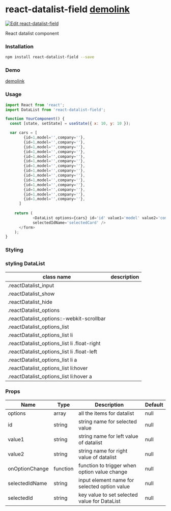 # react-datalist-field [demolink](https://wk9i5.codesandbox.io/)

[![Edit react-datalist-field](https://codesandbox.io/static/img/play-codesandbox.svg)](https://codesandbox.io/s/reactdatalistfield-wk9i5?fontsize=14)

React datalist component

### Installation

```sh
npm install react-datalist-field --save
```

### Demo

[demolink](https://wk9i5.codesandbox.io/)

### Usage

```javascript
import React from 'react';
import DataList from 'react-datalist-field';

function YourComponent() {
  const [state, setState] = useState({ x: 10, y: 10 });

  var cars = [
        {id=1,model='',company=''},
        {id=1,model='',company=''},
        {id=1,model='',company=''},
        {id=1,model='',company=''},
        {id=1,model='',company=''},
        {id=1,model='',company=''},
        {id=1,model='',company=''},
        {id=1,model='',company=''},
        {id=1,model='',company=''},
        {id=1,model='',company=''},
        {id=1,model='',company=''},
        {id=1,model='',company=''},
        {id=1,model='',company=''},
        {id=1,model='',company=''},
      ]
    
    return (
            <DataList options={cars} id='id' value1='model' value2='company' onOptionChange={this.handleChange} selectedId=''
            selectedIdName='selectedCard' />
      </form>
    );
}
```

### Styling

### styling DataList
|class name                                     |description|
|----------                                     |-----------|
|.reactDatalist_input                           |           |
|.reactDatalist_show                            |           |
|.reactDatalist_hide                            |           |
|.reactDatalist_options                         |           |
|.reactDatalist_options::-webkit-scrollbar      |           |
|.reactDatalist_options_list                    |           |
|.reactDatalist_options_list li                 |           |
|.reactDatalist_options_list li .float-right    |           |
|.reactDatalist_options_list li .float-left     |           |
|.reactDatalist_options_list li a               |           |
|.reactDatalist_options_list li:hover           |           |
|.reactDatalist_options_list li:hover a         |           |


### Props

| Name           | Type     | Description                           | Default |
| ---------      | -------- | ------------------------------------- | ------- |
| options        | array    | all the items for datalist            | null    |
| id             | string   | string name for selected value        | null    |
| value1         | string   | string name for left value of datalist| null    |
| value2         | string   | string name for right value of datalist| null    |
| onOptionChange | function | function to trigger when option value change|null|
| selectedIdName | string   | input element name for selected option value|null|
| selectedId     | string   | key value to set selected value for DataList|null|
